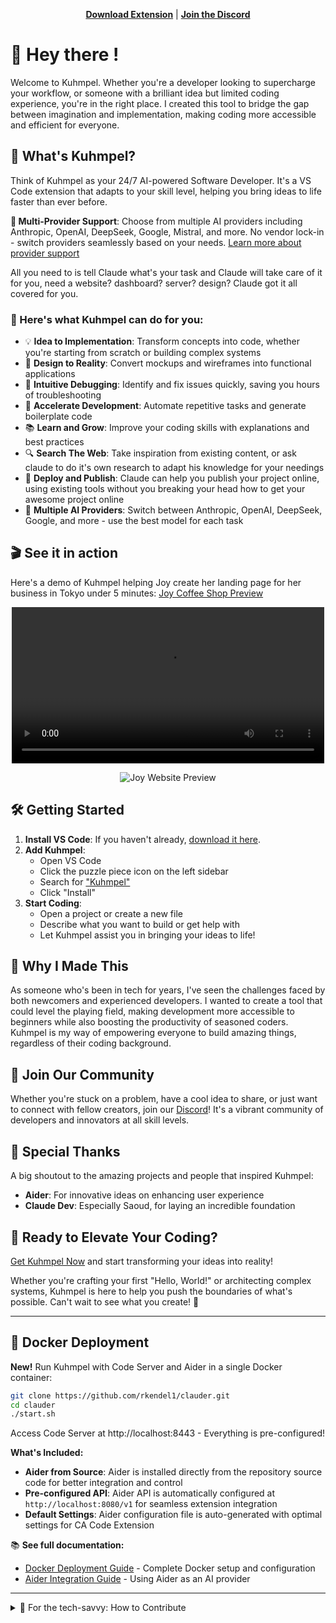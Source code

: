 <p align="center">
  <a href="https://marketplace.visualstudio.com/items?itemName=rkendel1.claude-dev-experimental" target="_blank"><strong>Download Extension</strong></a> | <a href="https://discord.gg/Fn97SD34qk" target="_blank"><strong>Join the Discord</strong></a>
</p>

# 👋 Hey there !

Welcome to Kuhmpel. Whether you're a developer looking to supercharge your workflow, or someone with a brilliant idea but limited coding experience, you're in the right place. I created this tool to bridge the gap between imagination and implementation, making coding more accessible and efficient for everyone.

## 🚀 What's Kuhmpel?

Think of Kuhmpel as your 24/7 AI-powered Software Developer. It's a VS Code extension that adapts to your skill level, helping you bring ideas to life faster than ever before.

**🎯 Multi-Provider Support**: Choose from multiple AI providers including Anthropic, OpenAI, DeepSeek, Google, Mistral, and more. No vendor lock-in - switch providers seamlessly based on your needs. [Learn more about provider support](PROVIDER-SUPPORT.md)

All you need to is tell Claude what's your task and Claude will take care of it for you, need a website? dashboard? server? design? Claude got it all covered for you.

### 🌟 Here's what Kuhmpel can do for you:

- 💡 **Idea to Implementation**: Transform concepts into code, whether you're starting from scratch or building complex systems
- 🎨 **Design to Reality**: Convert mockups and wireframes into functional applications
- 🐞 **Intuitive Debugging**: Identify and fix issues quickly, saving you hours of troubleshooting
- 🚗 **Accelerate Development**: Automate repetitive tasks and generate boilerplate code
- 📚 **Learn and Grow**: Improve your coding skills with explanations and best practices
- 🔍 **Search The Web**: Take inspiration from existing content, or ask claude to do it's own research to adapt his knowledge for your needings
- 🚀 **Deploy and Publish**: Claude can help you publish your project online, using existing tools without you breaking your head how to get your awesome project online
- 🔄 **Multiple AI Providers**: Switch between Anthropic, OpenAI, DeepSeek, Google, and more - use the best model for each task

## 🎬 See it in action

Here's a demo of Kuhmpel helping Joy create her landing page for her business in Tokyo under 5 minutes:
[Joy Coffee Shop Preview](https://joy-coffee-shop.vercel.app)




<p align="center">
<video alt="video" src="https://github.com/user-attachments/assets/4f00201e-12d1-4a91-aeb0-614726dab8b3" width="500" />
</p>

<p align="center">
<img src="https://res.cloudinary.com/ddqtnp0ic/image/upload/v1727892212/50888505-4eb097dc4d688fd44252eafcae7c152e_mebjvs.webp" alt="Joy Website Preview">
</p>

## 🛠 Getting Started

1. **Install VS Code**: If you haven't already, [download it here](https://code.visualstudio.com/).
2. **Add Kuhmpel**:
   - Open VS Code
   - Click the puzzle piece icon on the left sidebar
   - Search for ["Kuhmpel"](https://www.github.com/rkendel1/l/ext)
   - Click "Install"
3. **Start Coding**:
   - Open a project or create a new file
   - Describe what you want to build or get help with
   - Let Kuhmpel assist you in bringing your ideas to life!

## 💖 Why I Made This

As someone who's been in tech for years, I've seen the challenges faced by both newcomers and experienced developers. I wanted to create a tool that could level the playing field, making development more accessible to beginners while also boosting the productivity of seasoned coders. Kuhmpel is my way of empowering everyone to build amazing things, regardless of their coding background.

## 🤝 Join Our Community

Whether you're stuck on a problem, have a cool idea to share, or just want to connect with fellow creators, join our [Discord](https://discord.gg/Fn97SD34qk)! It's a vibrant community of developers and innovators at all skill levels.

## 🙏 Special Thanks

A big shoutout to the amazing projects and people that inspired Kuhmpel:

- **Aider**: For innovative ideas on enhancing user experience
- **Claude Dev**: Especially Saoud, for laying an incredible foundation

## 🚀 Ready to Elevate Your Coding?

[Get Kuhmpel Now](https://www.github.com/rkendel1/l/ext) and start transforming your ideas into reality!

Whether you're crafting your first "Hello, World!" or architecting complex systems, Kuhmpel is here to help you push the boundaries of what's possible. Can't wait to see what you create! 🌟

---

## 🐳 Docker Deployment

**New!** Run Kuhmpel with Code Server and Aider in a single Docker container:

```bash
git clone https://github.com/rkendel1/clauder.git
cd clauder
./start.sh
```

Access Code Server at http://localhost:8443 - Everything is pre-configured!

**What's Included:**
- **Aider from Source**: Aider is installed directly from the repository source code for better integration and control
- **Pre-configured API**: Aider API is automatically configured at `http://localhost:8080/v1` for seamless extension integration
- **Default Settings**: Aider configuration file is auto-generated with optimal settings for CA Code Extension

📚 **See full documentation:**
- [Docker Deployment Guide](./DOCKER.md) - Complete Docker setup and configuration
- [Aider Integration Guide](./AIDER.md) - Using Aider as an AI provider

---

<details>
<summary>🔧 For the tech-savvy: How to Contribute</summary>

If you're a developer and want to help make Kuhmpel even better, here's how:

### Prerequisites
- Node.js 20.x or later
- npm (comes with Node.js)
- Git

### Quick Start

1. Clone the repo: `git clone https://github.com/rkendel1/clauder.git`
2. Open in VS Code: `code clauder`
3. Navigate to extension folder: `cd extension`
4. Install all dependencies: `npm run install:all`
   - This installs dependencies for both the extension and the webview UI
5. Press `F5` to run the extension in development mode

### Development Tips

- **Webview changes**: The webview UI hot-reloads automatically during development
- **Extension changes**: Reload the extension host (Cmd/Ctrl + R) to see changes
- **Build webview**: `npm run build:webview`
- **Build extension**: `npm run compile`
- **Watch mode**: `npm run watch` for automatic rebuilding

### Project Structure

- `/extension` - Main extension code and configuration
  - `/src` - TypeScript source code
  - `/webview-ui-vite` - React-based webview UI built with Vite
  - `/dist` - Compiled extension code

### Alternative: Using Yarn

If you prefer yarn over npm:
```bash
cd extension
yarn install
cd webview-ui-vite && yarn install
```

### Docker Development

To test the Docker deployment:
```bash
# Build and run
./start.sh --build

# View logs
docker-compose logs -f

# Stop
docker-compose down
```

See [DOCKER.md](./DOCKER.md) for detailed Docker documentation.

Make your changes, create a pull request, and let's make magic together!

</details>
